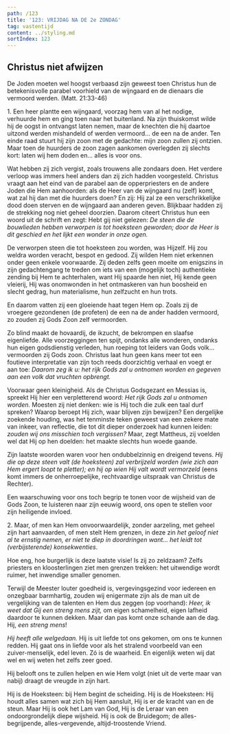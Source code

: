 ```yaml
---
path: /123
title: '123: VRIJDAG NA DE 2e ZONDAG'
tag: vastentijd
content: ../styling.md
sortIndex: 123
---
```


## Christus niet afwijzen

De Joden moeten wel hoogst verbaasd zijn geweest toen Christus hun de betekenisvolle parabel voorhield van de wijngaard en de dienaars die vermoord werden. (Matt. 21:33-46)

1\. Een heer plantte een wijngaard, voorzag hem van al het nodige, verhuurde hem en ging toen naar het buitenland. Na zijn thuiskomst wilde hij de oogst in ontvangst laten nemen, maar de knechten die hij daartoe uitzond werden mishandeld of werden vermoord... de een na de ander. Ten einde raad stuurt hij zijn zoon met de gedachte: mijn zoon zullen zij ontzien. Maar toen de huurders de zoon zagen aankomen overlegden zij slechts kort: laten wij hem doden en... alles is voor ons.

Wat hebben zij zich vergist, zoals trouwens alle zondaars doen. Het verdere verloop was immers heel anders dan zij zich hadden voorgesteld. Christus vraagt aan het eind van de parabel aan de opperpriesters en de andere Joden die Hem aanhoorden: als de Heer van de wijngaard nu (zelf) komt, wat zal hij dan met die huurders doen? En zij: Hij zal ze een verschrikkelijke dood doen sterven en de wijngaard aan anderen geven. Blijkbaar hadden zij de strekking nog niet geheel doorzien. Daarom citeert Christus hun een woord uit de schrift en zegt: Hebt gij niet gelezen: _De steen die de bouwlieden hebben verworpen is tot hoeksteen geworden; door de Heer is dit geschied en het lijkt een wonder in onze ogen._

De verworpen steen die tot hoeksteen zou worden, was Hijzelf. Hij zou weldra worden veracht, bespot en gedood. Zij wilden Hem niet erkennen onder geen enkele voorwaarde. Zij deden zelfs geen moeite om enigszins in zijn gedachtengang te treden om iets van een (mogelijk toch) authentieke zending bij Hem te achterhalen, want Hij spaarde hen niet, Hij kende geen vleierij, Hij was onomwonden in het ontmaskeren van hun boosheid en slecht gedrag, hun materialisme, hun zelfzucht en hun trots.

En daarom vatten zij een gloeiende haat tegen Hem op. Zoals zij de vroegere gezondenen (de profeten) de een na de ander hadden vermoord, zo zouden zij Gods Zoon zelf vermoorden.

Zo blind maakt de hovaardij, de ikzucht, de bekrompen en slaafse eigenliefde. Alle voorzeggingen ten spijt, ondanks alle wonderen, ondanks hun eigen godsdienstig verleden, hun roeping tot leiders van Gods volk... vermoorden zij Gods zoon. Christus laat hun geen kans meer tot een foutieve interpretatie van zijn toch reeds doorzichtig verhaal en voegt er aan toe: _Daarom zeg ik u: het rijk Gods zal u ontnomen worden en gegeven aan een volk dat vruchten opbrengt._

Voorwaar geen kleinigheid. Als de Christus Godsgezant en Messias is, spreekt Hij hier een verpletterend woord: _Het rijk Gods zal u ontnomen worden._ Moesten zij niet denken: wie is Hij toch die zulk een taal durf spreken? Waarop beroept Hij zich, waar blijven zijn bewijzen? Een dergelijke zoekende houding, was het tenminste teken geweest van een zekere mate van inkeer, van reflectie, die tot dit dieper onderzoek had kunnen leiden: _zouden wij ons misschien toch vergissen?_ Maar, zegt Mattheus, zij voelden wel dat Hij op hen doelden: het maakte slechts hun woede gaande.

Zijn laatste woorden waren voor hen ondubbelzinnig en dreigend tevens. _Hij die op deze steen valt (de hoeksteen) zal verbrijzeld worden (wie zich aan Hem ergert loopt te pletter); en hij op wien Hij valt wordt vermorzeld_ (eens komt immers de onherroepelijke, rechtvaardige uitspraak van Christus de Rechter).

Een waarschuwing voor ons toch begrip te tonen voor de wijsheid van de Gods Zoon, te luisteren naar zijn eeuwig woord, ons open te stellen voor zijn heiligende invloed.

2\. Maar, of men kan Hem onvoorwaardelijk, zonder aarzeling, met geheel zijn hart aanvaarden, of men stelt Hem grenzen, in deze zin _het geloof niet al te ernstig nemen, er niet te diep in doordringen want... het leidt tot (verbijsterende) konsekwenties_.

Hoe eng, hoe burgerlijk is deze laatste visie! Is zij zo zeldzaam? Zelfs priesters en kloosterlingen ziet men grenzen trekken: het uitwendige wordt ruimer, het inwendige smaller genomen.

Terwijl de Meester louter goedheid is, vergevingsgezind voor iedereen en onzegbaar barmhartig, zouden wij enigermate zijn als de man uit de vergelijking van de talenten en Hem dus zeggen (op voorhand): _Heer, ik weet dat Gij een streng mens zijt,_ om eigen schamelheid, eigen lafheid daardoor te kunnen dekken. Maar dan pas komt onze schande aan de dag. Hij, _een streng mens_!

_Hij heeft alle welgedaan._ Hij is uit liefde tot ons gekomen, om ons te kunnen redden. Hij gaat ons in liefde voor als het stralend voorbeeld van een zuiver-menselijk, edel leven. Zó is de waarheid. En eigenlijk weten wij dat wel en wij weten het zelfs zeer goed.

Hij belooft ons te zullen helpen en wie Hem volgt (niet uit de verte maar van nabij) draagt de vreugde in zijn hart.

Hij is de Hoeksteen: bij Hem begint de scheiding. Hij is de Hoeksteen: Hij houdt alles samen wat zich bij Hem aansluit, Hij is er de kracht van en
de steun. Maar Hij is ook het Lam van God, Hij is de Leraar van een ondoorgrondelijk diepe wijsheid. Hij is ook de Bruidegom; de alles-begrijpende, alles-vergevende, altijd-troostende Vriend.
